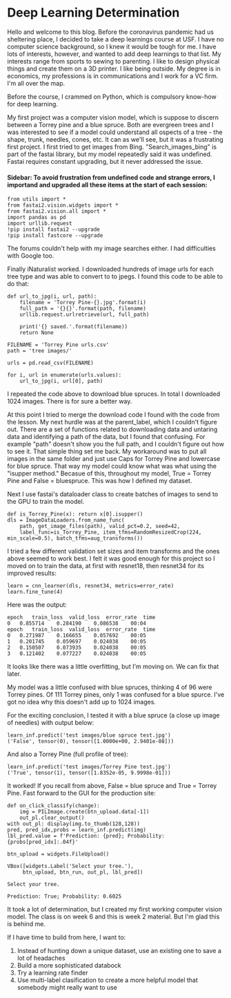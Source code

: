 # Deep Learning Determination

Hello and welcome to this blog. Before the coronavirus pandemic had us sheltering place, I decided to take a deep learnings course at USF. I have no computer science background, so I knew it would be tough for me. I have lots of interests, however, and wanted to add deep learnings to that list. My interests range from sports to sewing to parenting. I like to design physical things and create them on a 3D printer. I like being outside. My degree is in economics, my professions is in communications and I work for a VC firm. I'm all over the map. 

Before the course, I crammed on Python, which is compulsory know-how for deep learning. 

My first project was a computer vision model, which is suppose to discern between a Torrey pine and a blue spruce. Both are evergreen trees and I was interested to see if a model could understand all ospects of a tree - the shape, trunk, needles, cones, etc. It can as we'll see, but it was a frustrating first project. I first tried to get images from Bing. "Search_images_bing" is part of the fastai library, but my model repeatedly said it was undefined. Fastai requires constant upgrading, but it never addressed the issue. 

#### Sidebar: To avoid frustration from undefined code and strange errors, I importand and upgraded all these items at the start of each session:
```
from utils import *
from fastai2.vision.widgets import *
from fastai2.vision.all import *
import pandas as pd
import urllib.request
!pip install fastai2 --upgrade
!pip install fastcore --upgrade
```

The forums couldn't help with my image searches either. I had difficulties with Google too.

Finally iNaturalist worked. I downloaded hundreds of image urls for each tree type and was able to convert to to jpegs. I found this code to be able to do that: 

```
def url_to_jpg(i, url, path):
    filename = 'Torrey Pine-{}.jpg'.format(i)
    full_path = '{}{}'.format(path, filename)
    urllib.request.urlretrieve(url, full_path)
    
    print('{} saved.'.format(filename))
    return None
    
FILENAME = 'Torrey Pine urls.csv'
path = 'tree images/'

urls = pd.read_csv(FILENAME)

for i, url in enumerate(urls.values):
    url_to_jpg(i, url[0], path)
```

I repeated the code above to download blue spruces. In total I downloaded 1024 images. There is for sure a better way. 

At this point I tried to merge the download code I found with the code from the lesson. My next hurdle was at the parent_label, which I couldn't figure out. There are a set of functions related to downloading data and untaring data and identifying a path of the data, but I found that confusing. For example "path" doesn't show you the full path, and I couldn't figure out how to see it. That simple thing set me back. My workaround was to put all images in the same folder and just use Caps for Torrey Pine and lowercase for blue spruce. That way my model could know what was what using the "isupper method." Becasue of this, throughout my model, True = Torrey Pine and False = bluespruce. This was how I defined my dataset. 

Next I use fastai's dataloader class to create batches of images to send to the GPU to train the model.

```
def is_Torrey_Pine(x): return x[0].isupper()
dls = ImageDataLoaders.from_name_func(
    path, get_image_files(path), valid_pct=0.2, seed=42, 
    label_func=is_Torrey_Pine, item_tfms=RandomResizedCrop(224, min_scale=0.5), batch_tfms=aug_transforms())
```

I tried a few different validation set sizes and item transforms and the ones above seemed to work best. I felt it was good enough for this project so I moved on to train the data, at first with resnet18, then resnet34 for its improved results: 

```
learn = cnn_learner(dls, resnet34, metrics=error_rate)
learn.fine_tune(4)
```

Here was the output:

```
epoch	train_loss	valid_loss	error_rate	time
0	0.855714	0.284190	0.086538	00:04
epoch	train_loss	valid_loss	error_rate	time
0	0.271987	0.166655	0.057692	00:05
1	0.201745	0.059697	0.024038	00:05
2	0.150507	0.073935	0.024038	00:05
3	0.121402	0.077227	0.024038	00:05
```

It looks like there was a little overfitting, but I'm moving on. We can fix that later. 

My model was a little confused with blue spruces, thinking 4 of 96 were Torrey pines. Of 111 Torrey pines, only 1 was confused for a blue spurce. I've got no idea why this doesn't add up to 1024 images. 

For the exciting conclusion, I tested it with a blue spruce (a close up image of needles) with output below: 

```
learn_inf.predict('test images/blue spruce test.jpg')
('False', tensor(0), tensor([1.0000e+00, 2.9401e-08]))
```

And also a Torrey Pine (full profile of tree): 

```
learn_inf.predict('test images/Torrey Pine test.jpg')
('True', tensor(1), tensor([1.8352e-05, 9.9998e-01]))
```

It worked! If you recall from above, False = blue spruce and True = Torrey Pine. Fast forward to the GUI for the production site: 

```
def on_click_classify(change):
    img = PILImage.create(btn_upload.data[-1])
    out_pl.clear_output()
with out_pl: display(img.to_thumb(128,128))
pred, pred_idx,probs = learn_inf.predict(img)
lbl_pred.value = f'Prediction: {pred}; Probability: {probs[pred_idx]:.04f}'

btn_upload = widgets.FileUpload()

VBox([widgets.Label('Select your tree.'),
     btn_upload, btn_run, out_pl, lbl_pred])
     
Select your tree.

Prediction: True; Probability: 0.6025     
```

It took a lot of determination, but I created my first working computer vision model. The class is on week 6 and this is week 2 material. But I'm glad this is behind me. 

If I have time to build from here, I want to: 
1. Instead of hunting down a unique dataset, use an existing one to save a lot of headaches
2. Build a more sophisticated databock
3. Try a learning rate finder
4. Use multi-label clasification to create a more helpful model that somebody might really want to use


